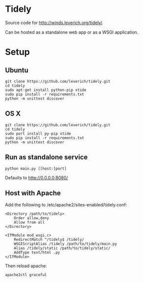 Tidely
======

Source code for http://winds.leverich.org/tidely/.

Can be hosted as a standalone web app or as a WSGI application.

Setup
=====

Ubuntu
------

    git clone https://github.com/leverich/tidely.git
    cd tidely
    sudo apt-get install python-pip xtide
    sudo pip install -r requirements.txt
    python -m unittest discover

OS X
----

    git clone https://github.com/leverich/tidely.git
    cd tidely
    sudo port install py-pip xtide
    sudo pip install -r requirements.txt
    python -m unittest discover

Run as standalone service
-------------------------

    python main.py [[host:]port]

Defaults to http://0.0.0.0:8080/

Host with Apache
----------------

Add the following to /etc/apache2/sites-enabled/tidely.conf:

    <Directory /path/to/tidely>
        Order allow,deny
        Allow from all
    </Directory>
    
    <IfModule mod_wsgi.c>
        RedirectMatch ^/tidely$ /tidely/
        WSGIScriptAlias /tidely /path/to/tidely/main.py
        Alias /tidely/static /path/to/tidely/static/
        AddType text/html .py
    </IfModule>

Then reload apache:

    apache2ctl graceful
